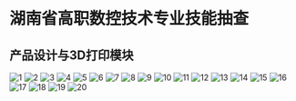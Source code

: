湖南省高职数控技术专业技能抽查
===========

产品设计与3D打印模块
--------

![1](https://github.com/gnixoag/hunanshengshukongjinengchoucha/blob/master/3D%E6%89%93%E5%8D%B0/z1-01.jpg)
![2](https://github.com/gnixoag/hunanshengshukongjinengchoucha/blob/master/3D%E6%89%93%E5%8D%B0/z1-02.jpg)
![3](https://github.com/gnixoag/hunanshengshukongjinengchoucha/blob/master/3D%E6%89%93%E5%8D%B0/z1-03.jpg)
![4](https://github.com/gnixoag/hunanshengshukongjinengchoucha/blob/master/3D%E6%89%93%E5%8D%B0/z1-04.jpg)
![5](https://github.com/gnixoag/hunanshengshukongjinengchoucha/blob/master/3D%E6%89%93%E5%8D%B0/z1-05.jpg)
![6](https://github.com/gnixoag/hunanshengshukongjinengchoucha/blob/master/3D%E6%89%93%E5%8D%B0/z1-06.jpg)
![7](https://github.com/gnixoag/hunanshengshukongjinengchoucha/blob/master/3D%E6%89%93%E5%8D%B0/z1-07.jpg)
![8](https://github.com/gnixoag/hunanshengshukongjinengchoucha/blob/master/3D%E6%89%93%E5%8D%B0/z1-08.jpg)
![9](https://github.com/gnixoag/hunanshengshukongjinengchoucha/blob/master/3D%E6%89%93%E5%8D%B0/z1-09.jpg)
![10](https://github.com/gnixoag/hunanshengshukongjinengchoucha/blob/master/3D%E6%89%93%E5%8D%B0/z1-10.jpg)
![11](https://github.com/gnixoag/hunanshengshukongjinengchoucha/blob/master/3D%E6%89%93%E5%8D%B0/z1-11.jpg)
![12](https://github.com/gnixoag/hunanshengshukongjinengchoucha/blob/master/3D%E6%89%93%E5%8D%B0/z1-12.jpg)
![13](https://github.com/gnixoag/hunanshengshukongjinengchoucha/blob/master/3D%E6%89%93%E5%8D%B0/z1-13.jpg)
![14](https://github.com/gnixoag/hunanshengshukongjinengchoucha/blob/master/3D%E6%89%93%E5%8D%B0/z1-14.jpg)
![15](https://github.com/gnixoag/hunanshengshukongjinengchoucha/blob/master/3D%E6%89%93%E5%8D%B0/z1-15.jpg)
![16](https://github.com/gnixoag/hunanshengshukongjinengchoucha/blob/master/3D%E6%89%93%E5%8D%B0/z1-16.jpg)
![17](https://github.com/gnixoag/hunanshengshukongjinengchoucha/blob/master/3D%E6%89%93%E5%8D%B0/z1-17.jpg)
![18](https://github.com/gnixoag/hunanshengshukongjinengchoucha/blob/master/3D%E6%89%93%E5%8D%B0/z1-18.jpg)
![19](https://github.com/gnixoag/hunanshengshukongjinengchoucha/blob/master/3D%E6%89%93%E5%8D%B0/z1-19.jpg)
![20](https://github.com/gnixoag/hunanshengshukongjinengchoucha/blob/master/3D%E6%89%93%E5%8D%B0/z1-20.jpg)
